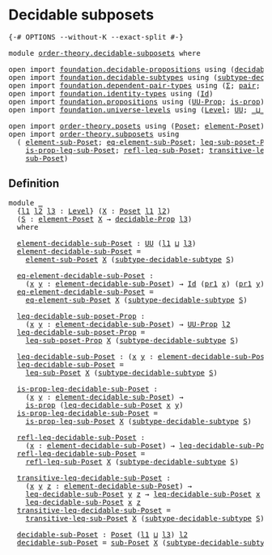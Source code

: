 # Decidable subposets

<pre class="Agda"><a id="32" class="Symbol">{-#</a> <a id="36" class="Keyword">OPTIONS</a> <a id="44" class="Pragma">--without-K</a> <a id="56" class="Pragma">--exact-split</a> <a id="70" class="Symbol">#-}</a>

<a id="75" class="Keyword">module</a> <a id="82" href="order-theory.decidable-subposets.html" class="Module">order-theory.decidable-subposets</a> <a id="115" class="Keyword">where</a>

<a id="122" class="Keyword">open</a> <a id="127" class="Keyword">import</a> <a id="134" href="foundation.decidable-propositions.html" class="Module">foundation.decidable-propositions</a> <a id="168" class="Keyword">using</a> <a id="174" class="Symbol">(</a><a id="175" href="foundation-core.decidable-propositions.html#646" class="Function">decidable-Prop</a><a id="189" class="Symbol">)</a>
<a id="191" class="Keyword">open</a> <a id="196" class="Keyword">import</a> <a id="203" href="foundation.decidable-subtypes.html" class="Module">foundation.decidable-subtypes</a> <a id="233" class="Keyword">using</a> <a id="239" class="Symbol">(</a><a id="240" href="foundation.decidable-subtypes.html#2072" class="Function">subtype-decidable-subtype</a><a id="265" class="Symbol">)</a>
<a id="267" class="Keyword">open</a> <a id="272" class="Keyword">import</a> <a id="279" href="foundation.dependent-pair-types.html" class="Module">foundation.dependent-pair-types</a> <a id="311" class="Keyword">using</a> <a id="317" class="Symbol">(</a><a id="318" href="foundation-core.dependent-pair-types.html#515" class="Record">Σ</a><a id="319" class="Symbol">;</a> <a id="321" href="foundation-core.dependent-pair-types.html#588" class="InductiveConstructor">pair</a><a id="325" class="Symbol">;</a> <a id="327" href="foundation-core.dependent-pair-types.html#605" class="Field">pr1</a><a id="330" class="Symbol">;</a> <a id="332" href="foundation-core.dependent-pair-types.html#617" class="Field">pr2</a><a id="335" class="Symbol">)</a>
<a id="337" class="Keyword">open</a> <a id="342" class="Keyword">import</a> <a id="349" href="foundation.identity-types.html" class="Module">foundation.identity-types</a> <a id="375" class="Keyword">using</a> <a id="381" class="Symbol">(</a><a id="382" href="foundation-core.identity-types.html#1767" class="Datatype">Id</a><a id="384" class="Symbol">)</a>
<a id="386" class="Keyword">open</a> <a id="391" class="Keyword">import</a> <a id="398" href="foundation.propositions.html" class="Module">foundation.propositions</a> <a id="422" class="Keyword">using</a> <a id="428" class="Symbol">(</a><a id="429" href="foundation-core.propositions.html#1393" class="Function">UU-Prop</a><a id="436" class="Symbol">;</a> <a id="438" href="foundation-core.propositions.html#1309" class="Function">is-prop</a><a id="445" class="Symbol">)</a>
<a id="447" class="Keyword">open</a> <a id="452" class="Keyword">import</a> <a id="459" href="foundation.universe-levels.html" class="Module">foundation.universe-levels</a> <a id="486" class="Keyword">using</a> <a id="492" class="Symbol">(</a><a id="493" href="Agda.Primitive.html#597" class="Postulate">Level</a><a id="498" class="Symbol">;</a> <a id="500" href="foundation-core.universe-levels.html#235" class="Primitive">UU</a><a id="502" class="Symbol">;</a> <a id="504" href="Agda.Primitive.html#810" class="Primitive Operator">_⊔_</a><a id="507" class="Symbol">)</a>

<a id="510" class="Keyword">open</a> <a id="515" class="Keyword">import</a> <a id="522" href="order-theory.posets.html" class="Module">order-theory.posets</a> <a id="542" class="Keyword">using</a> <a id="548" class="Symbol">(</a><a id="549" href="order-theory.posets.html#731" class="Function">Poset</a><a id="554" class="Symbol">;</a> <a id="556" href="order-theory.posets.html#1145" class="Function">element-Poset</a><a id="569" class="Symbol">)</a>
<a id="571" class="Keyword">open</a> <a id="576" class="Keyword">import</a> <a id="583" href="order-theory.subposets.html" class="Module">order-theory.subposets</a> <a id="606" class="Keyword">using</a>
  <a id="614" class="Symbol">(</a> <a id="616" href="order-theory.subposets.html#1026" class="Function">element-sub-Poset</a><a id="633" class="Symbol">;</a> <a id="635" href="order-theory.subposets.html#1126" class="Function">eq-element-sub-Poset</a><a id="655" class="Symbol">;</a> <a id="657" href="order-theory.subposets.html#1282" class="Function">leq-sub-poset-Prop</a><a id="675" class="Symbol">;</a> <a id="677" href="order-theory.subposets.html#1411" class="Function">leq-sub-Poset</a><a id="690" class="Symbol">;</a>
    <a id="696" href="order-theory.subposets.html#1520" class="Function">is-prop-leq-sub-Poset</a><a id="717" class="Symbol">;</a> <a id="719" href="order-theory.subposets.html#1679" class="Function">refl-leq-sub-Poset</a><a id="737" class="Symbol">;</a> <a id="739" href="order-theory.subposets.html#1813" class="Function">transitive-leq-sub-Poset</a><a id="763" class="Symbol">;</a>
    <a id="769" href="order-theory.subposets.html#2246" class="Function">sub-Poset</a><a id="778" class="Symbol">)</a>
</pre>
## Definition

<pre class="Agda">
<a id="809" class="Keyword">module</a> <a id="816" href="order-theory.decidable-subposets.html#816" class="Module">_</a>
  <a id="820" class="Symbol">{</a><a id="821" href="order-theory.decidable-subposets.html#821" class="Bound">l1</a> <a id="824" href="order-theory.decidable-subposets.html#824" class="Bound">l2</a> <a id="827" href="order-theory.decidable-subposets.html#827" class="Bound">l3</a> <a id="830" class="Symbol">:</a> <a id="832" href="Agda.Primitive.html#597" class="Postulate">Level</a><a id="837" class="Symbol">}</a> <a id="839" class="Symbol">(</a><a id="840" href="order-theory.decidable-subposets.html#840" class="Bound">X</a> <a id="842" class="Symbol">:</a> <a id="844" href="order-theory.posets.html#731" class="Function">Poset</a> <a id="850" href="order-theory.decidable-subposets.html#821" class="Bound">l1</a> <a id="853" href="order-theory.decidable-subposets.html#824" class="Bound">l2</a><a id="855" class="Symbol">)</a>
  <a id="859" class="Symbol">(</a><a id="860" href="order-theory.decidable-subposets.html#860" class="Bound">S</a> <a id="862" class="Symbol">:</a> <a id="864" href="order-theory.posets.html#1145" class="Function">element-Poset</a> <a id="878" href="order-theory.decidable-subposets.html#840" class="Bound">X</a> <a id="880" class="Symbol">→</a> <a id="882" href="foundation-core.decidable-propositions.html#646" class="Function">decidable-Prop</a> <a id="897" href="order-theory.decidable-subposets.html#827" class="Bound">l3</a><a id="899" class="Symbol">)</a>
  <a id="903" class="Keyword">where</a>

  <a id="912" href="order-theory.decidable-subposets.html#912" class="Function">element-decidable-sub-Poset</a> <a id="940" class="Symbol">:</a> <a id="942" href="foundation-core.universe-levels.html#235" class="Primitive">UU</a> <a id="945" class="Symbol">(</a><a id="946" href="order-theory.decidable-subposets.html#821" class="Bound">l1</a> <a id="949" href="Agda.Primitive.html#810" class="Primitive Operator">⊔</a> <a id="951" href="order-theory.decidable-subposets.html#827" class="Bound">l3</a><a id="953" class="Symbol">)</a>
  <a id="957" href="order-theory.decidable-subposets.html#912" class="Function">element-decidable-sub-Poset</a> <a id="985" class="Symbol">=</a>
    <a id="991" href="order-theory.subposets.html#1026" class="Function">element-sub-Poset</a> <a id="1009" href="order-theory.decidable-subposets.html#840" class="Bound">X</a> <a id="1011" class="Symbol">(</a><a id="1012" href="foundation.decidable-subtypes.html#2072" class="Function">subtype-decidable-subtype</a> <a id="1038" href="order-theory.decidable-subposets.html#860" class="Bound">S</a><a id="1039" class="Symbol">)</a>

  <a id="1044" href="order-theory.decidable-subposets.html#1044" class="Function">eq-element-decidable-sub-Poset</a> <a id="1075" class="Symbol">:</a>
    <a id="1081" class="Symbol">(</a><a id="1082" href="order-theory.decidable-subposets.html#1082" class="Bound">x</a> <a id="1084" href="order-theory.decidable-subposets.html#1084" class="Bound">y</a> <a id="1086" class="Symbol">:</a> <a id="1088" href="order-theory.decidable-subposets.html#912" class="Function">element-decidable-sub-Poset</a><a id="1115" class="Symbol">)</a> <a id="1117" class="Symbol">→</a> <a id="1119" href="foundation-core.identity-types.html#1767" class="Datatype">Id</a> <a id="1122" class="Symbol">(</a><a id="1123" href="foundation-core.dependent-pair-types.html#605" class="Field">pr1</a> <a id="1127" href="order-theory.decidable-subposets.html#1082" class="Bound">x</a><a id="1128" class="Symbol">)</a> <a id="1130" class="Symbol">(</a><a id="1131" href="foundation-core.dependent-pair-types.html#605" class="Field">pr1</a> <a id="1135" href="order-theory.decidable-subposets.html#1084" class="Bound">y</a><a id="1136" class="Symbol">)</a> <a id="1138" class="Symbol">→</a> <a id="1140" href="foundation-core.identity-types.html#1767" class="Datatype">Id</a> <a id="1143" href="order-theory.decidable-subposets.html#1082" class="Bound">x</a> <a id="1145" href="order-theory.decidable-subposets.html#1084" class="Bound">y</a>
  <a id="1149" href="order-theory.decidable-subposets.html#1044" class="Function">eq-element-decidable-sub-Poset</a> <a id="1180" class="Symbol">=</a>
    <a id="1186" href="order-theory.subposets.html#1126" class="Function">eq-element-sub-Poset</a> <a id="1207" href="order-theory.decidable-subposets.html#840" class="Bound">X</a> <a id="1209" class="Symbol">(</a><a id="1210" href="foundation.decidable-subtypes.html#2072" class="Function">subtype-decidable-subtype</a> <a id="1236" href="order-theory.decidable-subposets.html#860" class="Bound">S</a><a id="1237" class="Symbol">)</a>

  <a id="1242" href="order-theory.decidable-subposets.html#1242" class="Function">leq-decidable-sub-poset-Prop</a> <a id="1271" class="Symbol">:</a>
    <a id="1277" class="Symbol">(</a><a id="1278" href="order-theory.decidable-subposets.html#1278" class="Bound">x</a> <a id="1280" href="order-theory.decidable-subposets.html#1280" class="Bound">y</a> <a id="1282" class="Symbol">:</a> <a id="1284" href="order-theory.decidable-subposets.html#912" class="Function">element-decidable-sub-Poset</a><a id="1311" class="Symbol">)</a> <a id="1313" class="Symbol">→</a> <a id="1315" href="foundation-core.propositions.html#1393" class="Function">UU-Prop</a> <a id="1323" href="order-theory.decidable-subposets.html#824" class="Bound">l2</a>
  <a id="1328" href="order-theory.decidable-subposets.html#1242" class="Function">leq-decidable-sub-poset-Prop</a> <a id="1357" class="Symbol">=</a>
    <a id="1363" href="order-theory.subposets.html#1282" class="Function">leq-sub-poset-Prop</a> <a id="1382" href="order-theory.decidable-subposets.html#840" class="Bound">X</a> <a id="1384" class="Symbol">(</a><a id="1385" href="foundation.decidable-subtypes.html#2072" class="Function">subtype-decidable-subtype</a> <a id="1411" href="order-theory.decidable-subposets.html#860" class="Bound">S</a><a id="1412" class="Symbol">)</a>

  <a id="1417" href="order-theory.decidable-subposets.html#1417" class="Function">leq-decidable-sub-Poset</a> <a id="1441" class="Symbol">:</a> <a id="1443" class="Symbol">(</a><a id="1444" href="order-theory.decidable-subposets.html#1444" class="Bound">x</a> <a id="1446" href="order-theory.decidable-subposets.html#1446" class="Bound">y</a> <a id="1448" class="Symbol">:</a> <a id="1450" href="order-theory.decidable-subposets.html#912" class="Function">element-decidable-sub-Poset</a><a id="1477" class="Symbol">)</a> <a id="1479" class="Symbol">→</a> <a id="1481" href="foundation-core.universe-levels.html#235" class="Primitive">UU</a> <a id="1484" href="order-theory.decidable-subposets.html#824" class="Bound">l2</a>
  <a id="1489" href="order-theory.decidable-subposets.html#1417" class="Function">leq-decidable-sub-Poset</a> <a id="1513" class="Symbol">=</a>
    <a id="1519" href="order-theory.subposets.html#1411" class="Function">leq-sub-Poset</a> <a id="1533" href="order-theory.decidable-subposets.html#840" class="Bound">X</a> <a id="1535" class="Symbol">(</a><a id="1536" href="foundation.decidable-subtypes.html#2072" class="Function">subtype-decidable-subtype</a> <a id="1562" href="order-theory.decidable-subposets.html#860" class="Bound">S</a><a id="1563" class="Symbol">)</a>

  <a id="1568" href="order-theory.decidable-subposets.html#1568" class="Function">is-prop-leq-decidable-sub-Poset</a> <a id="1600" class="Symbol">:</a>
    <a id="1606" class="Symbol">(</a><a id="1607" href="order-theory.decidable-subposets.html#1607" class="Bound">x</a> <a id="1609" href="order-theory.decidable-subposets.html#1609" class="Bound">y</a> <a id="1611" class="Symbol">:</a> <a id="1613" href="order-theory.decidable-subposets.html#912" class="Function">element-decidable-sub-Poset</a><a id="1640" class="Symbol">)</a> <a id="1642" class="Symbol">→</a>
    <a id="1648" href="foundation-core.propositions.html#1309" class="Function">is-prop</a> <a id="1656" class="Symbol">(</a><a id="1657" href="order-theory.decidable-subposets.html#1417" class="Function">leq-decidable-sub-Poset</a> <a id="1681" href="order-theory.decidable-subposets.html#1607" class="Bound">x</a> <a id="1683" href="order-theory.decidable-subposets.html#1609" class="Bound">y</a><a id="1684" class="Symbol">)</a>
  <a id="1688" href="order-theory.decidable-subposets.html#1568" class="Function">is-prop-leq-decidable-sub-Poset</a> <a id="1720" class="Symbol">=</a>
    <a id="1726" href="order-theory.subposets.html#1520" class="Function">is-prop-leq-sub-Poset</a> <a id="1748" href="order-theory.decidable-subposets.html#840" class="Bound">X</a> <a id="1750" class="Symbol">(</a><a id="1751" href="foundation.decidable-subtypes.html#2072" class="Function">subtype-decidable-subtype</a> <a id="1777" href="order-theory.decidable-subposets.html#860" class="Bound">S</a><a id="1778" class="Symbol">)</a>

  <a id="1783" href="order-theory.decidable-subposets.html#1783" class="Function">refl-leq-decidable-sub-Poset</a> <a id="1812" class="Symbol">:</a>
    <a id="1818" class="Symbol">(</a><a id="1819" href="order-theory.decidable-subposets.html#1819" class="Bound">x</a> <a id="1821" class="Symbol">:</a> <a id="1823" href="order-theory.decidable-subposets.html#912" class="Function">element-decidable-sub-Poset</a><a id="1850" class="Symbol">)</a> <a id="1852" class="Symbol">→</a> <a id="1854" href="order-theory.decidable-subposets.html#1417" class="Function">leq-decidable-sub-Poset</a> <a id="1878" href="order-theory.decidable-subposets.html#1819" class="Bound">x</a> <a id="1880" href="order-theory.decidable-subposets.html#1819" class="Bound">x</a>
  <a id="1884" href="order-theory.decidable-subposets.html#1783" class="Function">refl-leq-decidable-sub-Poset</a> <a id="1913" class="Symbol">=</a>
    <a id="1919" href="order-theory.subposets.html#1679" class="Function">refl-leq-sub-Poset</a> <a id="1938" href="order-theory.decidable-subposets.html#840" class="Bound">X</a> <a id="1940" class="Symbol">(</a><a id="1941" href="foundation.decidable-subtypes.html#2072" class="Function">subtype-decidable-subtype</a> <a id="1967" href="order-theory.decidable-subposets.html#860" class="Bound">S</a><a id="1968" class="Symbol">)</a>

  <a id="1973" href="order-theory.decidable-subposets.html#1973" class="Function">transitive-leq-decidable-sub-Poset</a> <a id="2008" class="Symbol">:</a>
    <a id="2014" class="Symbol">(</a><a id="2015" href="order-theory.decidable-subposets.html#2015" class="Bound">x</a> <a id="2017" href="order-theory.decidable-subposets.html#2017" class="Bound">y</a> <a id="2019" href="order-theory.decidable-subposets.html#2019" class="Bound">z</a> <a id="2021" class="Symbol">:</a> <a id="2023" href="order-theory.decidable-subposets.html#912" class="Function">element-decidable-sub-Poset</a><a id="2050" class="Symbol">)</a> <a id="2052" class="Symbol">→</a>
    <a id="2058" href="order-theory.decidable-subposets.html#1417" class="Function">leq-decidable-sub-Poset</a> <a id="2082" href="order-theory.decidable-subposets.html#2017" class="Bound">y</a> <a id="2084" href="order-theory.decidable-subposets.html#2019" class="Bound">z</a> <a id="2086" class="Symbol">→</a> <a id="2088" href="order-theory.decidable-subposets.html#1417" class="Function">leq-decidable-sub-Poset</a> <a id="2112" href="order-theory.decidable-subposets.html#2015" class="Bound">x</a> <a id="2114" href="order-theory.decidable-subposets.html#2017" class="Bound">y</a> <a id="2116" class="Symbol">→</a>
    <a id="2122" href="order-theory.decidable-subposets.html#1417" class="Function">leq-decidable-sub-Poset</a> <a id="2146" href="order-theory.decidable-subposets.html#2015" class="Bound">x</a> <a id="2148" href="order-theory.decidable-subposets.html#2019" class="Bound">z</a>
  <a id="2152" href="order-theory.decidable-subposets.html#1973" class="Function">transitive-leq-decidable-sub-Poset</a> <a id="2187" class="Symbol">=</a>
    <a id="2193" href="order-theory.subposets.html#1813" class="Function">transitive-leq-sub-Poset</a> <a id="2218" href="order-theory.decidable-subposets.html#840" class="Bound">X</a> <a id="2220" class="Symbol">(</a><a id="2221" href="foundation.decidable-subtypes.html#2072" class="Function">subtype-decidable-subtype</a> <a id="2247" href="order-theory.decidable-subposets.html#860" class="Bound">S</a><a id="2248" class="Symbol">)</a>

  <a id="2253" href="order-theory.decidable-subposets.html#2253" class="Function">decidable-sub-Poset</a> <a id="2273" class="Symbol">:</a> <a id="2275" href="order-theory.posets.html#731" class="Function">Poset</a> <a id="2281" class="Symbol">(</a><a id="2282" href="order-theory.decidable-subposets.html#821" class="Bound">l1</a> <a id="2285" href="Agda.Primitive.html#810" class="Primitive Operator">⊔</a> <a id="2287" href="order-theory.decidable-subposets.html#827" class="Bound">l3</a><a id="2289" class="Symbol">)</a> <a id="2291" href="order-theory.decidable-subposets.html#824" class="Bound">l2</a>
  <a id="2296" href="order-theory.decidable-subposets.html#2253" class="Function">decidable-sub-Poset</a> <a id="2316" class="Symbol">=</a> <a id="2318" href="order-theory.subposets.html#2246" class="Function">sub-Poset</a> <a id="2328" href="order-theory.decidable-subposets.html#840" class="Bound">X</a> <a id="2330" class="Symbol">(</a><a id="2331" href="foundation.decidable-subtypes.html#2072" class="Function">subtype-decidable-subtype</a> <a id="2357" href="order-theory.decidable-subposets.html#860" class="Bound">S</a><a id="2358" class="Symbol">)</a>
</pre>